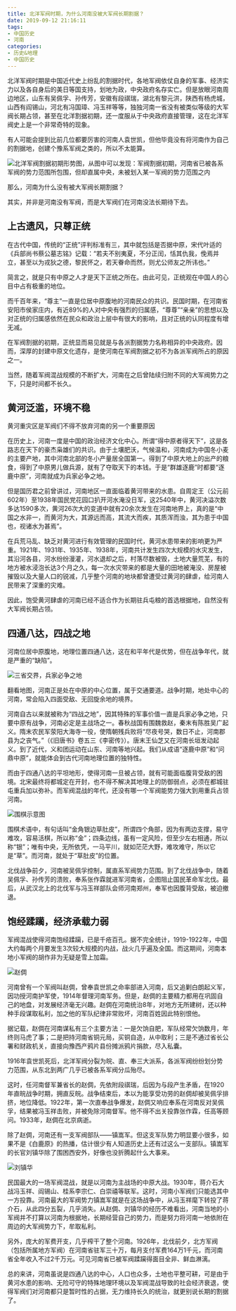 ```yaml
---
title: 北洋军阀时期，为什么河南没被大军阀长期割据？
date: 2019-09-12 21:16:11
tags: 
- 中国历史
- 河南
categories: 
- 历史&地理
- 中国历史
---
```


北洋军阀时期是中国近代史上纷乱的割据时代，各地军阀依仗自身的军事、经济实力以及各自身后的美日等国支持，划地为政，中央政府名存实亡。但是放眼河南周边地区，山东有吴佩孚、孙传芳，安徽有段祺瑞，湖北有黎元洪，陕西有杨虎城，山西有阎锡山，河北有冯国璋、冯玉祥等等，独独河南一省没有被类似等级的大军阀长期占领，甚至在北洋割据初期，还一度服从于中央政府直接管理，这在北洋军阀史上是一个非常奇特的现象。

有人可能会提到比前几位都要厉害的河南人袁世凯，但他毕竟没有将河南作为自己的割据地，创建个豫系军阀之类的，所以不太能算。

![北洋军阀割据初期形势图，从图中可以发现：军阀割据初期，河南省已被各系军阀的势力范围所包围，但却直属中央，未被划入某一军阀的势力范围之内](./henan-jun-fa/BFA87023CBB1C4CE1CB97CC30300E0B0.png)

那么，河南为什么没有被大军阀长期割据？

其实，并非是河南没有军阀，而是大军阀们在河南没法长期待下去。

## 上古遗风，只尊正统

在古代中国，传统的“正统”评判标准有三，其中就包括是否据中原，宋代叶适的《兵部尚书蔡公墓志铭》记载：“若夫不别夷夏，不分正闰，恬其仇我，俛焉并立，甚至以为戎狄之德，黎民怀之，若天眷命而然，则尤公师友之所讳也。”

简言之，就是只有中原之人才是天下正统之所在。由此可见，正统观在中国人的心目中占有极重的地位。

而千百年来，“尊主”一直是位居中原腹地的河南民众的共识。民国时期，在河南省安阳市侯家庄内，有近89%的人对中央有强烈的归属感，“尊尊”“亲亲”的思想以及对正统的归属感依然在民众和政治上层中有很大的影响，且对正统的认同程度有增无减。

在军阀割据的初期，正统显而易见就是与各派割据势力名称相异的中央政府。因而，深厚的封建中原文化遗存，是使河南在军阀割据之初不为各派军阀所占的原因之一。

当然，随着军阀混战规模的不断扩大，河南在之后曾陆续归附不同的大军阀势力之下，只是时间都不长久。

## 黄河泛滥，环境不稳

黄河重灾区是军阀们不得不放弃河南的另一个重要原因

在历史上，河南一度是中国的政治经济文化中心。所谓“得中原者得天下”，这是各路志在天下的豪杰枭雄们的共识。由于土壤肥沃，气候温和，河南成为中国冬小麦的主要产地，其中河南北部的冬小产量居全国第一。得到了中原大地上的出产的粮食，得到了中原男儿做兵源，就有了夺取天下的本钱。于是“群雄逐鹿”时都要“逐鹿中原”，河南就成为兵家必争之地。

但是国历君之前曾讲过，河南地区一直面临着黄河带来的水患。自周定王（公元前602年）至1938年国民党花园口扒开河水淹没日军，这2540年中，黄河决溢次数多达1590多次，黄河26次大的变道中就有20余次发生在河南地界上，真的是“中国之水非一，而黄河为大，其源远而高，其流大而疾，其质浑而浊，其为患于中国也，视诸水为甚焉”。

在兵荒马乱、缺乏对黄河进行有效管理的民国时代，黄河水患带来的影响更为严重。1921年、1931年、1935年、1938年，河南共计发生四次大规模的水灾发生，其沿河各县，河水纷纷漫灌，河水退却之后，村落尽数被毁，土地大量荒芜，有的地方被水浸泡长达3个月之久，每一次水灾带来的都是大量的田地被淹没、房屋被摧毁以及大量人口的锐减，几乎整个河南的地块都曾遭受过黄河的肆虐，给河南人民带来了深重的灾难。

因此，饱受黄河肆虐的河南已经不适合作为长期驻兵屯粮的首选根据地，自然没有大军阀长期占领。

## 四通八达，四战之地

河南位居中原腹地，地理位置四通八达，这在和平年代是优势，但在战争年代，就是严重的“缺陷”。

![三省交界，兵家必争之地](./henan-jun-fa/sanshengjiaojie.jpeg)

翻看地图，河南正是处在中原的中心位置，属于交通要道。战争时期，地处中心的河南，常会陷入四面受敌、无回旋余地的境界。

河南自古以来就被称为“四战之地”，因其特殊的军事价值一直是兵家必争之地，只要中原有战争，河南必定是主战场之一。春秋战国有围魏救赵，秦末有陈胜吴广起义。隋末农民军荥阳大海寺一役，使隋朝残兵败将“尽夜号哭，数日不止，河南郡县为之丧气。”（《旧唐书》卷五三《李密传》）。唐末王仙芝又在河南长垣发动起义。到了近代，义和团运动在山东、河南等地兴起。我们从成语“逐鹿中原”和“问鼎中原”，就能体会到古代河南地理位置的独特性。

而由于四通八达的平坦地形，使得河南一旦被占领，就有可能面临腹背受敌的困境。北宋最终将都城定在开封，也不得不解决其地理上的防御弱点，必须在都城驻屯重兵加以弥补。而军阀混战的年代，还没有哪一个军阀能势力强大到用重兵占领河南。

![围棋示意图](./henan-jun-fa/2769637208.jpeg)

围棋术语中，有句话叫“金角银边草肚皮”，所谓四个角部，因为有两边支撑，易守难攻，容易活棋，所以称“金”；四条边线，虽有一定风险，但至少左右相通，所以称“银”；唯有中央，无所依凭，一马平川，就如茫茫大野，难攻难守，所以它是“草”。而河南，就处于“草肚皮”的位置。

北伐战争前夕，河南被吴佩孚控制，属直系军阀势力范围。到了北伐战争中，随着吴佩孚、孙传芳的溃败，奉系张作霖就进军河南省，企图阻止国民革命军北伐。最后，从武汉北上的北伐军与冯玉祥部队会师河南郑州，奉军也因腹背受敌，被迫撤退。

## 饱经蹂躏，经济承载力弱

军阀混战使得河南饱经蹂躏，已是千疮百孔。据不完全统计，1919-1922年，中国大约每两个月要发生3次较大规模的内战，战火几乎遍及全国。而这期间，河南本地小军阀的胡作非为无疑是雪上加霜。

![赵倜](./henan-jun-fa/3586987169.jpeg)

河南曾有一个军阀叫赵倜，曾奉袁世凯之命率部进入河南，后又追剿白朗起义军，因功授河南护军使，1914年督理河南军务。但是，赵倜的主要精力都用在巩固自己的地盘，对发展经济毫无兴趣。赵倜在河南统治8年，对地方无所建树，还以种种手段谋取私利，加之他的军队纪律非常败坏，河南百姓因此特别恨他。

据记载，赵倜在河南谋私有三个主要方法：一是欠饷自肥，军队经常欠饷数月，年终则马虎了事；二是把持河南省铜元局，买铜自造，从中取利；三是不通过省长公署和财政机关，直接向豫西产鸦片县份摊派鸦片捐款，尽入私囊。

1916年袁世凯死后，北洋军阀分裂为皖、直、奉三大派系，各派军阀纷纷划分势力范围，从东北到两广几乎已被各系军阀分瓜殆尽。

这时，任河南督军兼省长的赵倜，先依附段祺瑞，后因为与段产生矛盾，在1920年直皖战争时期，拥直反皖。战争结束后，本以为能享受功劳的赵倜却被吴佩孚排挤，地位降低。1922年，第一次直奉战争爆发，赵倜又响应奉系在河南反对吴佩孚，结果被冯玉祥击败，并被免除河南督军。他不得不出关投靠张作霖，任高等顾问。1933年，赵倜在北京病逝。

除了赵倜，河南还有一支军阀部队——镇嵩军。但这支军队势力明显要小很多，如果不是《白鹿原》的热播，估计很少有人知道历史上还有过这么一支部队。镇嵩军的长官刘镇华除了围困西安外，好像也没折腾起什么大事来。

![刘镇华](./henan-jun-fa/3453494757.jpeg)

民国最大的一场军阀混战，就是以河南为主战场的中原大战。1930年，蒋介石大战冯玉祥、阎锡山、桂系李宗仁、白崇禧等联军。这时，河南小军阀们只能选其中一方投靠。河南最大的军阀势力镇嵩军就是在这场战争中，从冯玉祥麾下转投了蒋介石，从此四分五裂，几乎消失。从赵倜、刘镇华的经历不难看出，河南当地的小军阀并不打算以河南为根据地，长期经营自己的势力，而是努力将河南一地依附在周边的大军阀势力下，牟取私利。

另外，庞大的军费开支，几乎榨干了整个河南。1926年，北伐前夕，北方军阀（包括所属地方军阀）在河南省驻军三十万，每月支付军费164万1千元，而河南省全年收入不过2千万元。可见河南省已被军阀蹂躏得面目全非、鲜血淋漓。

总的来讲，河南虽说是四通八达的中心，人口也众多，土地也平整可耕，可是由于黄河水患的影响、无险可守的特殊地理环境以及军阀混战导致的社会经济衰退，使得军阀们对河南都只是暂时性的占据，无力维持长久的统治，就更别说长期的割据了。